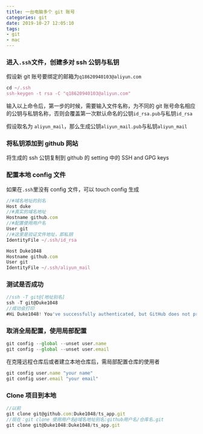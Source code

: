 ```yaml
---
title: 一台电脑多个 git 账号
categories: git
date: 2019-10-27 12:05:10
tags:
- git
- mac
---
```


### 进入`.ssh`文件，创建多对 ssh 公钥与私钥

假设新 git 账号要绑定的邮箱为`q18620940103@aliyun.com`

```js
cd ~/.ssh
ssh-keygen -t rsa -C "q18620940103@aliyun.com"
```

输入以上命令后，第一步的时候，需要输入文件名称，为不同的 git 账号命名相应的公钥与私钥名称，否则会覆盖第一次默认命名的公钥`id_rsa.pub`与私钥`id_rsa`

假设取名为 `aliyun_mail`，那么生成公钥`aliyun_mail.pub`与私钥`aliyun_mail`

### 将私钥添加到 github 网站

将生成的 ssh 公钥复制到 github 的 setting 中的 SSH and GPG keys

### 配置本地 config 文件

如果在`.ssh`里没有 config 文件，可以 touch config 生成

```js
//#域名地址的别名
Host duke
//#真实的域名地址
Hostname github.com
//#配置使用用户名
User git
//#这里是验证文件地址，即私钥
IdentityFile ~/.ssh/id_rsa

Host Duke1048
Hostname github.com
User git
IdentityFile ~/.ssh/aliyun_mail
```

### 测试是否成功

```js
//ssh -T git@[地址别名]
ssh -T git@Duke1048
//成功会打印
#Hi Duke1048! You've successfully authenticated, but GitHub does not provide shell access.
```

### 取消全局配置，使用局部配置

```js
git config --global --unset user.name
git config --global --unset user.email
```

在克隆远程仓库后或者建立本地仓库后，需局部配置仓库的使用者

```js
git config user.name "your name"
git config user.email "your email"
```

### Clone 项目到本地

```js
//以前
git clone git@github.com:Duke1048/ts_app.git
//现在：git clone 使用用户名@域名地址别名:github用户名/仓库名.git
git clone git@Duke1048:Duke1048/ts_app.git
```


